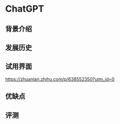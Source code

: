# ChatGPT


## 背景介绍


## 发展历史


## 试用界面
https://zhuanlan.zhihu.com/p/638552350?utm_id=0


## 优缺点

## 评测



